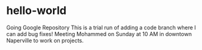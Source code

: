 # hello-world
 Going Google Repository
This is a trial run of adding a code branch where I can add bug fixes!
Meeting Mohammed on Sunday at 10 AM in downtown Naperville to work on projects.
